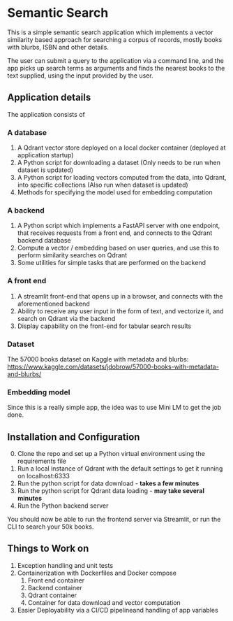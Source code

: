 # Semantic Search

This is a simple semantic search application which implements a vector similarity based approach for searching a corpus of records, mostly books with blurbs, ISBN and other details.

The user can submit a query to the application via a command line, and the app picks up search terms as arguments and finds the nearest books to the text supplied, using the input provided by the user.


## Application details

The application consists of

### A database 
1. A Qdrant vector store deployed on a local docker container (deployed at application startup)
2. A Python script for downloading a dataset (Only needs to be run when dataset is updated)
3. A Python script for loading vectors computed from the data, into Qdrant, into specific collections (Also run when dataset is updated)
4. Methods for specifying the model used for embedding computation

### A backend
1. A Python script which implements a FastAPI server with one endpoint, that receives requests from a front end, and connects to the Qdrant backend database
2. Compute a vector / embedding based on user queries, and use this to perform similarity searches on Qdrant
2. Some utilities for simple tasks that are performed on the backend

### A front end
1. A streamlit front-end that opens up in a browser, and connects with the aforementioned backend
2. Ability to receive any user input in the form of text, and vectorize it, and search on Qdrant via the backend
2. Display capability on the front-end for tabular search results


### Dataset
The 57000 books dataset on Kaggle with metadata and blurbs:  
https://www.kaggle.com/datasets/jdobrow/57000-books-with-metadata-and-blurbs/ 

### Embedding model
Since this is a really simple app, the idea was to use Mini LM to get the job done.

## Installation and Configuration
0. Clone the repo and set up a Python virtual environment using the requirements file
1. Run a local instance of Qdrant with the default settings to get it running on localhost:6333
2. Run the python script for data download - **takes a few minutes**
3. Run the python script for Qdrant data loading - **may take several minutes**
4. Run the Python backend server

You should now be able to run the frontend server via Streamlit, or run the CLI to search your 50k books.

## Things to Work on
1. Exception handling and unit tests
2. Containerization with Dockerfiles and Docker compose
    1. Front end container
    2. Backend container
    3. Qdrant container
    4. Container for data download and vector computation
3. Easier Deployability via a CI/CD pipelineand handling of app variables


